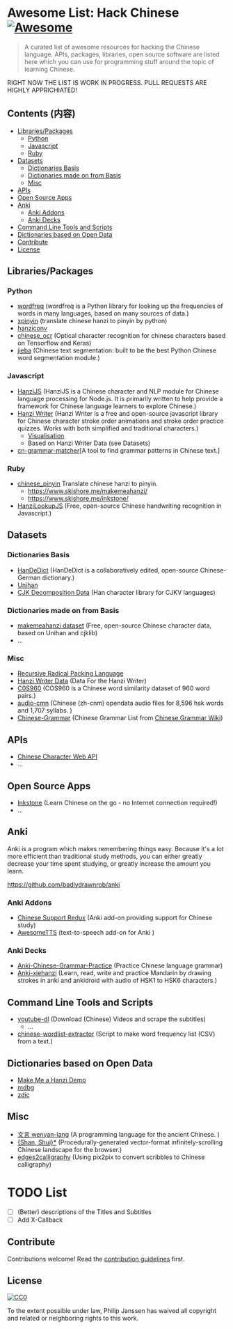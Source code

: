 # Awesome List: Hack Chinese [![Awesome](https://awesome.re/badge.svg)](https://awesome.re) <!-- omit in toc -->

> A curated list of awesome resources for hacking the Chinese language.
> APIs, packages, libraries, open source software are listed here which
> you can use for programming stuff around the topic of learning Chinese.

RIGHT NOW THE LIST IS WORK IN PROGRESS. PULL REQUESTS ARE HIGHLY APPRICHIATED!

## Contents (内容)<!-- omit in toc -->

- [Libraries/Packages](#librariespackages)
  - [Python](#python)
  - [Javascript](#javascript)
  - [Ruby](#ruby)
- [Datasets](#datasets)
  - [Dictionaries Basis](#dictionaries-basis)
  - [Dictionaries made on from Basis](#dictionaries-made-on-from-basis)
  - [Misc](#misc)
- [APIs](#apis)
- [Open Source Apps](#open-source-apps)
- [Anki](#anki)
  - [Anki Addons](#anki-addons)
  - [Anki Decks](#anki-decks)
- [Command Line Tools and Scripts](#command-line-tools-and-scripts)
- [Dictionaries based on Open Data](#dictionaries-based-on-open-data)
- [Contribute](#contribute)
- [License](#license)

## Libraries/Packages

### Python

- [wordfreq](https://github.com/LuminosoInsight/wordfreq) (wordfreq is a Python library for looking up the frequencies of words in many languages, based on many sources of data.)
- [xpinyin](https://github.com/lxneng/xpinyin) (translate chinese hanzi to pinyin by python)
- [hanziconv](https://github.com/berniey/hanziconv)
- [chinese_ocr](https://github.com/YCG09/chinese_ocr) (Optical character recognition for chinese characters based on Tensorflow and Keras)
- [jieba](https://github.com/fxsjy/jieba) (Chinese text segmentation: built to be the best Python Chinese word segmentation module.)

### Javascript

- [HanziJS](https://github.com/nieldlr/hanzi) (HanziJS is a Chinese character and NLP module for Chinese language processing for Node.js. It is primarily written to help provide a framework for Chinese language learners to explore Chinese.)
- [Hanzi Writer](https://hanziwriter.org/) (Hanzi Writer is a free and open-source javascript library for Chinese character stroke order animations and stroke order practice quizzes. Works with both simplified and traditional characters.)
  - [Visualisation](https://chanind.github.io/hanzi-writer-data/#25105)
  - Based on Hanzi Writer Data (see Datasets)
- [cn-grammar-matcher](https://github.com/chanind/cn-grammar-matcher)[A tool to find grammar patterns in Chinese text.]

### Ruby

- [chinese_pinyin](https://github.com/flyerhzm/chinese_pinyin) Translate chinese hanzi to pinyin.
  - https://www.skishore.me/makemeahanzi/
  - https://www.skishore.me/inkstone/
- [HanziLookupJS](https://github.com/gugray/HanziLookupJS) (Free, open-source Chinese handwriting recognition in Javascript.)

## Datasets

### Dictionaries Basis

- [HanDeDict](https://github.com/gugray/HanDeDict) (HanDeDict is a collaboratively edited, open-source Chinese-German dictionary.)
- [Unihan](https://unicode.org/charts/unihan.html)
- [CJK Decomposition Data](https://github.com/cburgmer/cjklib) (Han character library for CJKV languages)

### Dictionaries made on from Basis

- [makemeahanzi dataset](https://github.com/skishore/makemeahanzi) (Free, open-source Chinese character data, based on Unihan and cjklib)
- ...

### Misc

- [Recursive Radical Packing Language](https://github.com/LingDong-/rrpl)
- [Hanzi Writer Data](https://github.com/chanind/hanzi-writer-data) (Data For the Hanzi Writer)
- [C0S960](https://github.com/thunlp/COS960) (COS960 is a Chinese word similarity dataset of 960 word pairs.)
- [audio-cmn](https://github.com/hugolpz/audio-cmn) (Chinese (zh-cnm) opendata audio files for 8,596 hsk words and 1,707 syllabs. )
- [Chinese-Grammar](https://github.com/infinyte7/Chinese-Grammar) (Chinese Grammar List from [Chinese Grammar Wiki](https://resources.allsetlearning.com/chinese/grammar/))

## APIs

- [Chinese Character Web API](http://ccdb.hemiola.com/)
- ...

## Open Source Apps

- [Inkstone](https://github.com/skishore/inkstone) (Learn Chinese on the go - no Internet connection required!)
- ...

## Anki

Anki is a program which makes remembering things easy. Because it's a lot more efficient than traditional study methods, you can either greatly decrease your time spent studying, or greatly increase the amount you learn. 

https://github.com/badlydrawnrob/anki

### Anki Addons

- [Chinese Support Redux](https://github.com/luoliyan/chinese-support-redux) (Anki add-on providing support for Chinese study)
- [AwesomeTTS](https://github.com/AwesomeTTS/awesometts-anki-addon) (text-to-speech add-on for Anki )

### Anki Decks

- [Anki-Chinese-Grammar-Practice](https://github.com/infinyte7/Anki-Chinese-Grammar-Practice) (Practice Chinese language grammar)
- [Anki-xiehanzi](https://github.com/infinyte7/Anki-xiehanzi) (Learn, read, write and practice Mandarin by drawing strokes in anki and ankidroid with audio of HSK1 to HSK6 characters.)

## Command Line Tools and Scripts

- [youtube-dl](https://github.com/ytdl-org/youtube-dl/) (Download (Chinese) Videos and scrape the subtitles)
  - ...
- [chinese-wordlist-extractor](https://github.com/stooone/chinese-wordlist-extractor) (Script to make word frequency list (CSV) from a text.)

## Dictionaries based on Open Data

- [Make Me a Hanzi Demo](https://makemeahanzi.herokuapp.com/#/codepoint/20320)
- [mdbg](https://www.mdbg.net/chinese/dictionary)
- [zdic](http://www.zdic.net/)

<!-- ## X-Callback URL Schemes

- Anki 
- Pleco -->

## Misc

- [文言 wenyan-lang](https://github.com/wenyan-lang/wenyan) (A programming language for the ancient Chinese. )
- [{Shan, Shui}*](https://github.com/LingDong-/shan-shui-inf) (Procedurally-generated vector-format infinitely-scrolling Chinese landscape for the browser.)
- [edges2calligraphy](https://github.com/LingDong-/edges2calligraphy) (Using pix2pix to convert scribbles to Chinese calligraphy)

# TODO List

- [ ] (Better) descriptions of the Titles and Subtitles
- [ ] Add X-Callback

## Contribute

Contributions welcome! Read the [contribution guidelines](contributing.md) first.

## License

[![CC0](https://mirrors.creativecommons.org/presskit/buttons/88x31/svg/cc-zero.svg)](https://creativecommons.org/publicdomain/zero/1.0)

To the extent possible under law, Philip Janssen has waived all copyright and
related or neighboring rights to this work.
